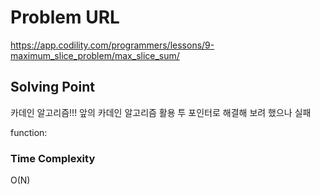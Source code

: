 # Problem URL
https://app.codility.com/programmers/lessons/9-maximum_slice_problem/max_slice_sum/

## Solving Point 

카데인 알고리즘!!!
앞의 카데인 알고리즘 활용
투 포인터로 해결해 보려 했으나 실패

function:
     

### Time Complexity

O(N) 